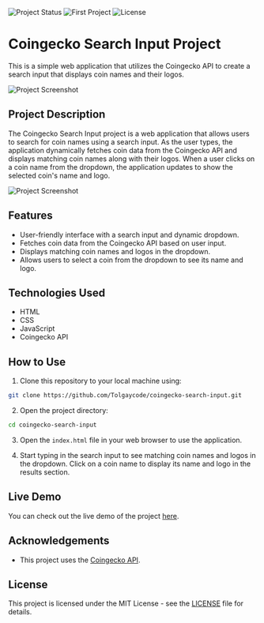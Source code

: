 ![Project Status](https://img.shields.io/badge/status-completed-brightgreen.svg)
![First Project](https://img.shields.io/badge/My%20First%20Project-Yes-brightgreen.svg)
![License](https://img.shields.io/badge/license-MIT-blue.svg)

# Coingecko Search Input Project

This is a simple web application that utilizes the Coingecko API to create a search input that displays coin names and their logos.

![Project Screenshot](https://img001.prntscr.com/file/img001/Z-ndU592Qv-6KdSjdR96tA.png)

## Project Description

The Coingecko Search Input project is a web application that allows users to search for coin names using a search input. As the user types, the application dynamically fetches coin data from the Coingecko API and displays matching coin names along with their logos. When a user clicks on a coin name from the dropdown, the application updates to show the selected coin's name and logo.

![Project Screenshot](https://img001.prntscr.com/file/img001/-cSYO4IrRh2WF1GYTCxBBg.png)

## Features

- User-friendly interface with a search input and dynamic dropdown.
- Fetches coin data from the Coingecko API based on user input.
- Displays matching coin names and logos in the dropdown.
- Allows users to select a coin from the dropdown to see its name and logo.

## Technologies Used

- HTML
- CSS
- JavaScript
- Coingecko API

## How to Use

1. Clone this repository to your local machine using:

```sh
git clone https://github.com/Tolgaycode/coingecko-search-input.git
```

2. Open the project directory:

```sh
cd coingecko-search-input
```

3. Open the `index.html` file in your web browser to use the application.

4. Start typing in the search input to see matching coin names and logos in the dropdown. Click on a coin name to display its name and logo in the results section.

## Live Demo

You can check out the live demo of the project [here](https://tolgaycode.github.io/coingecko-search-input-API/).

## Acknowledgements

- This project uses the [Coingecko API](https://www.coingecko.com/api/documentation).

## License

This project is licensed under the MIT License - see the [LICENSE](LICENSE) file for details.
